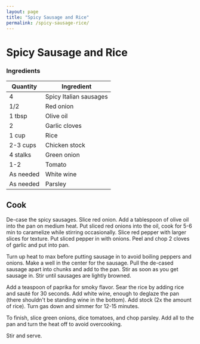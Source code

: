 ```yaml
---
layout: page
title: "Spicy Sausage and Rice"
permalink: /spicy-sausage-rice/
---
```


# Spicy Sausage and Rice

### Ingredients

| Quantity | Ingredient |
| --- | --- |
| 4 |	Spicy Italian sausages |
| 1/2 |	Red onion |
| 1 tbsp | Olive oil |
| 2	| Garlic cloves |
| 1 cup |	Rice |
| 2-3 cups | Chicken stock |
| 4 stalks | Green onion |
| 1-2	| Tomato |
| As needed |	White wine |
| As needed	| Parsley |

## Cook
De-case the spicy sausages. Slice red onion. Add a tablespoon of olive oil into the pan on medium heat. Put sliced red onions into the oil, cook for 5-6 min to caramelize while stirring occasionally. Slice red pepper with larger slices for texture. Put sliced pepper in with onions. Peel and chop 2 cloves of garlic and put into pan.

Turn up heat to max before putting sausage in to avoid boiling peppers and onions. Make a well in the center for the sausage. Pull the de-cased sausage apart into chunks and add to the pan. Stir as soon as you get sausage in. Stir until sausages are lightly browned.

Add a teaspoon of paprika for smoky flavor. Sear the rice by adding rice and sauté for 30 seconds. Add white wine, enough to deglaze the pan (there shouldn't be standing wine in the bottom). Add stock (2x the amount of rice). Turn gas down and simmer for 12-15 minutes.

To finish, slice green onions, dice tomatoes, and chop parsley. Add all to the pan and turn the heat off to avoid overcooking.

Stir and serve.
